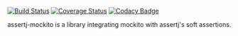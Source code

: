 [![Build Status](https://travis-ci.org/fduminy/assertj-mockito.svg?branch=master)](https://travis-ci.org/fduminy/assertj-mockito)
[![Coverage Status](https://coveralls.io/repos/github/fduminy/assertj-mockito/badge.svg)](https://coveralls.io/github/fduminy/assertj-mockito)
[![Codacy Badge](https://api.codacy.com/project/badge/Grade/1d6a4252e9b84219aefa44c733c26618)](https://www.codacy.com/manual/fduminy/assertj-mockito?utm_source=github.com&amp;utm_medium=referral&amp;utm_content=fduminy/assertj-mockito&amp;utm_campaign=Badge_Grade)

assertj-mockito is a library integrating mockito with assertj's soft assertions.